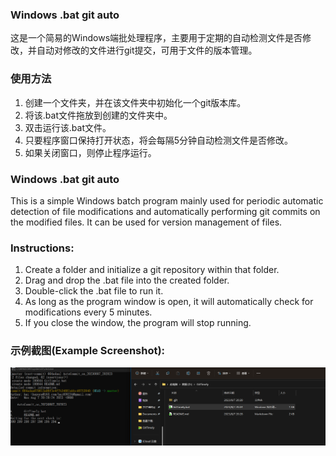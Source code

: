 ### Windows .bat git auto

这是一个简易的Windows端批处理程序，主要用于定期的自动检测文件是否修改，并自动对修改的文件进行git提交，可用于文件的版本管理。

### 使用方法

1. 创建一个文件夹，并在该文件夹中初始化一个git版本库。
2. 将该.bat文件拖放到创建的文件夹中。
3. 双击运行该.bat文件。
4. 只要程序窗口保持打开状态，将会每隔5分钟自动检测文件是否修改。
5. 如果关闭窗口，则停止程序运行。



### Windows .bat git auto

This is a simple Windows batch program mainly used for periodic automatic detection of file modifications and automatically performing git commits on the modified files. It can be used for version management of files.

###  Instructions:

1. Create a folder and initialize a git repository within that folder.
2. Drag and drop the .bat file into the created folder.
3. Double-click the .bat file to run it.
4. As long as the program window is open, it will automatically check for modifications every 5 minutes.
5. If you close the window, the program will stop running.

### 示例截图(Example Screenshot):

![image-20230807202842483](assets/image-20230807202842483.png)